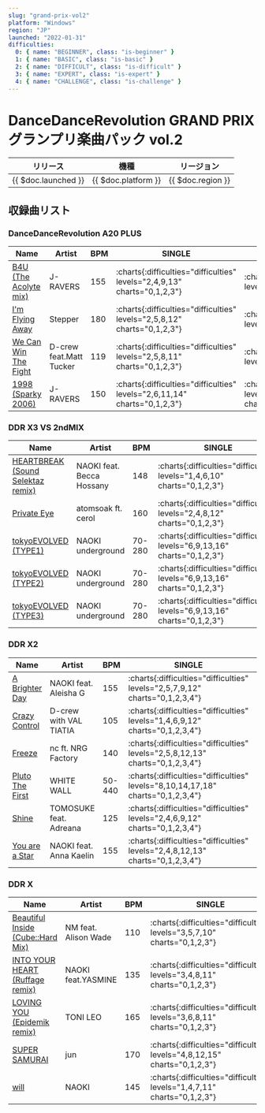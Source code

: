 ```yaml
---
slug: "grand-prix-vol2"
platform: "Windows"
region: "JP"
launched: "2022-01-31"
difficulties:
  0: { name: "BEGINNER", class: "is-beginner" }
  1: { name: "BASIC", class: "is-basic" }
  2: { name: "DIFFICULT", class: "is-difficult" }
  3: { name: "EXPERT", class: "is-expert" }
  4: { name: "CHALLENGE", class: "is-challenge" }
---
```


# DanceDanceRevolution GRAND PRIX グランプリ楽曲パック vol.2

|リリース|機種|リージョン|
|------|----|---------|
|{{ $doc.launched }}|{{ $doc.platform }}|{{ $doc.region }}|

## 収録曲リスト

### DanceDanceRevolution A20 PLUS

|Name|Artist|BPM|SINGLE|DOUBLE|
|----|------|---|------|------|
|[B4U (The Acolyte mix)](/songs/b4u-the-acolyte)|J-RAVERS|155|:charts{:difficulties="difficulties" levels="2,4,9,13" charts="0,1,2,3"}|:charts{:difficulties="difficulties" levels="4,9,13" charts="1,2,3"}|
|[I'm Flying Away](/songs/im-flying-away)|Stepper|180|:charts{:difficulties="difficulties" levels="2,5,8,12" charts="0,1,2,3"}|:charts{:difficulties="difficulties" levels="5,8,12" charts="1,2,3"}|
|[We Can Win The Fight](/songs/we-can-win-the-fight)|D-crew feat.Matt Tucker|119|:charts{:difficulties="difficulties" levels="2,5,8,11" charts="0,1,2,3"}|:charts{:difficulties="difficulties" levels="6,9,11" charts="1,2,3"}|
|[1998 (Sparky 2006)](/songs/1998-sparky)|J-RAVERS|150|:charts{:difficulties="difficulties" levels="2,6,11,14" charts="0,1,2,3"}|:charts{:difficulties="difficulties" levels="8,11,14" charts="1,2,3"}|

### DDR X3 VS 2ndMIX

|Name|Artist|BPM|SINGLE|DOUBLE|
|----|------|---|------|------|
|[HEARTBREAK (Sound Selektaz remix)](/songs/heartbreak)|NAOKI feat. Becca Hossany|148|:charts{:difficulties="difficulties" levels="1,4,6,10" charts="0,1,2,3"}|:charts{:difficulties="difficulties" levels="4,6,11" charts="1,2,3"}|
|[Private Eye](/songs/private-eye)|atomsoak ft. cerol|160|:charts{:difficulties="difficulties" levels="2,4,8,12" charts="0,1,2,3"}|:charts{:difficulties="difficulties" levels="6,8,12" charts="1,2,3"}|
|[tokyoEVOLVED (TYPE1)](/songs/tokyoevolved-type1)|NAOKI underground|70-280|:charts{:difficulties="difficulties" levels="6,9,13,16" charts="0,1,2,3"}|:charts{:difficulties="difficulties" levels="9,13,16" charts="1,2,3"}|
|[tokyoEVOLVED (TYPE2)](/songs/tokyoevolved-type2)|NAOKI underground|70-280|:charts{:difficulties="difficulties" levels="6,9,13,16" charts="0,1,2,3"}|:charts{:difficulties="difficulties" levels="9,13,16" charts="1,2,3"}|
|[tokyoEVOLVED (TYPE3)](/songs/tokyoevolved-type3)|NAOKI underground|70-280|:charts{:difficulties="difficulties" levels="6,9,13,16" charts="0,1,2,3"}|:charts{:difficulties="difficulties" levels="9,13,16" charts="1,2,3"}|

### DDR X2

|Name|Artist|BPM|SINGLE|DOUBLE|
|----|------|---|------|------|
|[A Brighter Day](/songs/a-brighter-day)|NAOKI feat. Aleisha G|155|:charts{:difficulties="difficulties" levels="2,5,7,9,12" charts="0,1,2,3,4"}|:charts{:difficulties="difficulties" levels="5,7,10,12" charts="1,2,3,4"}|
|[Crazy Control](/songs/crazy-control)|D-crew with VAL TIATIA|105|:charts{:difficulties="difficulties" levels="1,4,6,9,12" charts="0,1,2,3,4"}|:charts{:difficulties="difficulties" levels="4,7,10,12" charts="1,2,3,4"}|
|[Freeze](/songs/freeze)|nc ft. NRG Factory|140|:charts{:difficulties="difficulties" levels="2,5,8,12,13" charts="0,1,2,3,4"}|:charts{:difficulties="difficulties" levels="5,7,12,13" charts="1,2,3,4"}|
|[Pluto The First](/songs/pluto-the-first)|WHITE WALL|50-440|:charts{:difficulties="difficulties" levels="8,10,14,17,18" charts="0,1,2,3,4"}|:charts{:difficulties="difficulties" levels="10,15,18,18" charts="1,2,3,4"}|
|[Shine](/songs/shine)|TOMOSUKE feat. Adreana|125|:charts{:difficulties="difficulties" levels="2,4,6,9,12" charts="0,1,2,3,4"}|:charts{:difficulties="difficulties" levels="4,7,9,12" charts="1,2,3,4"}|
|[You are a Star](/songs/you-are-a-star)|NAOKI feat. Anna Kaelin|155|:charts{:difficulties="difficulties" levels="2,4,8,12,13" charts="0,1,2,3,4"}|:charts{:difficulties="difficulties" levels="6,8,12,13" charts="1,2,3,4"}|

### DDR X

|Name|Artist|BPM|SINGLE|DOUBLE|
|----|------|---|------|------|
|[Beautiful Inside (Cube::Hard Mix)](/songs/beautiful-inside)|NM feat. Alison Wade|110|:charts{:difficulties="difficulties" levels="3,5,7,10" charts="0,1,2,3"}|:charts{:difficulties="difficulties" levels="4,7,11" charts="1,2,3"}|
|[INTO YOUR HEART (Ruffage remix)](/songs/into-your-heart)|NAOKI feat.YASMINE|135|:charts{:difficulties="difficulties" levels="3,4,8,11" charts="0,1,2,3"}|:charts{:difficulties="difficulties" levels="5,8,11" charts="1,2,3"}|
|[LOVING YOU (Epidemik remix)](/songs/loving-you)|TONI LEO|165|:charts{:difficulties="difficulties" levels="3,6,8,11" charts="0,1,2,3"}|:charts{:difficulties="difficulties" levels="4,7,11" charts="1,2,3"}|
|[SUPER SAMURAI](/songs/super-samurai)|jun|170|:charts{:difficulties="difficulties" levels="4,8,12,15" charts="0,1,2,3"}|:charts{:difficulties="difficulties" levels="8,12,16" charts="1,2,3"}|
|[will](/songs/will)|NAOKI|145|:charts{:difficulties="difficulties" levels="1,4,7,11" charts="0,1,2,3"}|:charts{:difficulties="difficulties" levels="5,7,11" charts="1,2,3"}|
